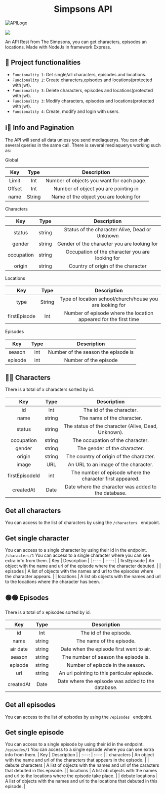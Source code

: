 <h1 align="center"> Simpsons API </h1>

![APILogo](https://user-images.githubusercontent.com/80676295/200481282-0cb6ec11-3042-43a9-8996-34048b4ca6af.png)

<p align="left">
   <img src="https://img.shields.io/badge/STATUS-EN%20DESAROLLO-green">
   </p>



An API Rest from The Simpsons, you can get characters, episodes an locations. Made with NodeJs in framework Express.



## :hammer: Project functionalities

- `Funcionality 1`: Get single/all characters, episodes and locations.
- `Funcionality 2`: Create characters,episodes and locations(protected with jwt). 
- `Funcionality 3`: Delete characters, episodes and locations(protected with jwt).
- `Funcionality 3`: Modify characters, episodes and locations(protected with jwt).
- `Funcionality 4`: Create, modify and login with users.

## ℹ️📄 Info and Pagination
  The API will send all data unless you send mediaquerys.
  You can chain several queries in the same call.
  There is several mediaquerys working such as:
  
 Global

| Key     | Type    | Description |                          
| :---:   | :---: | :---: |
| Limit   | Int   | Number of objects you want for each page. |
| Offset  | Int   | Number of object you are pointing in      |
| name    | String| Name of the object you are looking for    |


Characters

| Key     | Type    | Description |                          
| :---:   | :---: | :---: |
| status  | string | Status of the character Alive, Dead or Unknown |
| gender | string | Gender of the character you are looking for     |
| occupation | string | Occupation of the character you are looking for |
| origin | string | Country of origin of the character |


Locations

| Key     | Type    | Description |                          
| :---:   | :---: | :---: |
| type    | String | Type of location school/church/house you are looking for |
| firstEpisode | Int | Number of episode where the location appeared for the first time |


Episodes

| Key     | Type    | Description |                          
| :---:   | :---: | :---: |
| season | int | Number of the season the episode is |
| episode | int | Number of the episode |


## 🧔🙍 Characters
There is a total of x characters sorted by id.

| Key     | Type    | Description |                          
| :---:   | :---:   | :---:       |
| id      | Int | The id of the character. |
| name | string | The name of the character. |
|status | string | The status of the character (Alive, Dead, Unknown). |
|occupation | string | The occupation of the character. |
| gender | string | The gender of the character. |
| origin | string | The country of origin of the character. |
| image | URL | An URL to an image of the character. |
| firstEpisodeId | int | The number of episode where the character first appeared. |
| createdAt | Date | Date where the character was added to the database. |

 ## Get all characters

You can access to the list of characters by using the `/characters ` endpoint.

## Get single character 
You can access to a single character by using their id in the endpoint. `/characters/1`
You can access to a single character where you can see extra info from them.
| Key | Description |
| :---:   | :---:   |
| firstEpisode | An object with the name and url of the episode where the character debuted. |
| episodes | A list of objects with the names and url to the episodes where the character appears. |
| locations | A list ob objects with the names and url to the locations where the character has been. |


## 🟢🟢 Episodes
There is a total of x episodes sorted by id.

| Key     | Type    | Description |                          
| :---:   | :---:   | :---:       |
| id      | Int | The id of the episode. |
| name | string | The name of the episode. |
|air date | string | Date when the episode first went to air. |
|season | string | The number of season the episode is. |
| episode | string | Number of episode in the season. |
| url | string | An url pointing to this particular episode. |
| createdAt | Date | Date where the episode was added to the database. |

 ## Get all episodes

You can access to the list of episodes by using the `/episodes ` endpoint.

## Get single episode 
You can access to a single episode by using their id in the endpoint. `/episodes/1`
You can access to a single episode where you can see extra info from them.
| Key | Description |
| :---:   | :---:   |
| characters | An object with the name and url of the characters that appears in the episode. |
| debute characters | A list of objects with the names and url of the caracters that debuted in this episode. |
| locations | A list ob objects with the names and url to the locations where the episode take place. |
| debute locations | A list of objects with the names and url to the locations that debuted in this episode. |


